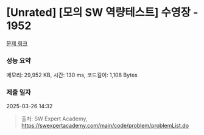 # [Unrated] [모의 SW 역량테스트] 수영장 - 1952 

[문제 링크](https://swexpertacademy.com/main/code/problem/problemDetail.do?contestProbId=AV5PpFQaAQMDFAUq) 

### 성능 요약

메모리: 29,952 KB, 시간: 130 ms, 코드길이: 1,108 Bytes

### 제출 일자

2025-03-26 14:32



> 출처: SW Expert Academy, https://swexpertacademy.com/main/code/problem/problemList.do